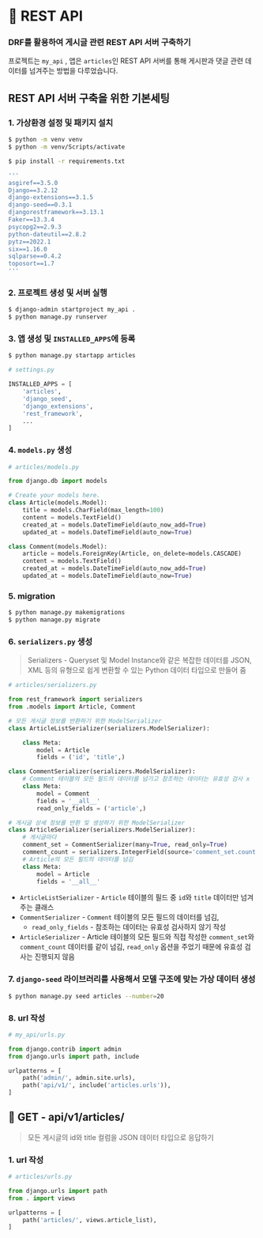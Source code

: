 # 🌱 REST API

### DRF를 활용하여 게시글 관련 REST API 서버 구축하기

</div>

프로젝트는 `my_api` , 앱은 `articles`인 REST API 서버를 통해 게시판과 댓글 관련 데이터를 넘겨주는 방법을 다루었습니다.



## REST API 서버 구축을 위한 기본세팅

### 1. 가상환경 설정 및 패키지 설치

```bash
$ python -m venv venv
$ python -m venv/Scripts/activate
```

```bash
$ pip install -r requirements.txt

'''
asgiref==3.5.0
Django==3.2.12
django-extensions==3.1.5
django-seed==0.3.1
djangorestframework==3.13.1
Faker==13.3.4
psycopg2==2.9.3
python-dateutil==2.8.2
pytz==2022.1
six==1.16.0
sqlparse==0.4.2
toposort==1.7
'''
```

### 2. 프로젝트 생성 및 서버 실행

```bash
$ django-admin startproject my_api .
$ python manage.py runserver
```

### 3. 앱 생성 및 `INSTALLED_APPS`에 등록

```BASH
$ python manage.py startapp articles
```

```python
# settings.py

INSTALLED_APPS = [
    'articles',
    'django_seed', 
    'django_extensions',
    'rest_framework',
    ...
]
```

### 4.  `models.py` 생성

```python
# articles/models.py

from django.db import models

# Create your models here.
class Article(models.Model):
    title = models.CharField(max_length=100)
    content = models.TextField()
    created_at = models.DateTimeField(auto_now_add=True)
    updated_at = models.DateTimeField(auto_now=True)

class Comment(models.Model):
    article = models.ForeignKey(Article, on_delete=models.CASCADE)
    content = models.TextField()
    created_at = models.DateTimeField(auto_now_add=True)
    updated_at = models.DateTimeField(auto_now=True)
```

### 5. migration

```bash
$ python manage.py makemigrations
$ python manage.py migrate
```

### 6. `serializers.py` 생성

> Serializers - Queryset 및 Model Instance와 같은 복잡한 데이터를 JSON, XML 등의 유형으로 쉽게 변환할 수 있는 Python 데이터 타입으로 만들어 줌

```python
# articles/serializers.py

from rest_framework import serializers
from .models import Article, Comment

# 모든 게시글 정보를 반환하기 위한 ModelSerializer
class ArticleListSerializer(serializers.ModelSerializer):

    class Meta:
        model = Article
        fields = ('id', 'title',)

class CommentSerializer(serializers.ModelSerializer):
	# Comment 테이블의 모든 필드의 데이터를 넘기고 참조하는 데이터는 유효성 검사 x
    class Meta:
        model = Comment
        fields = '__all__'
        read_only_fields = ('article',)

# 게시글 상세 정보를 반환 및 생성하기 위한 ModelSerializer
class ArticleSerializer(serializers.ModelSerializer):
    # 게시글마다
    comment_set = CommentSerializer(many=True, read_only=True)
    comment_count = serializers.IntegerField(source='comment_set.count', read_only=True)
	# Article의 모든 필드의 데이터를 넘김
    class Meta:
        model = Article
        fields = '__all__'
```

- `ArticleListSerializer` - `Article` 테이블의 필드 중 `id`와 `title`  데이터만 넘겨주는 클래스
- `CommentSerializer` - `Comment` 테이블의 모든 필드의 데이터를 넘김, 
  - `read_only_fields`  - 참조하는 데이터는 유효성 검사하지 않기 작성
- `ArticleSerializer` - Article 테이블의 모든 필드와 직접 작성한 `comment_set`와 `comment_count` 데이터를 같이 넘김, `read_only` 옵션을 주었기 때문에 유효성 검사는 진행되지 않음

### 7. `django-seed` 라이브러리를 사용해서 모델 구조에 맞는 가상 데이터 생성

```bash
$ python manage.py seed articles --number=20
```

### 8. url 작성

```python
# my_api/urls.py

from django.contrib import admin
from django.urls import path, include

urlpatterns = [
    path('admin/', admin.site.urls),
    path('api/v1/', include('articles.urls')),
]
```



## 🔗 GET - api/v1/articles/

> 모든 게시글의 id와 title 컬럼을 JSON 데이터 타입으로 응답하기

### 1. url 작성

```python
# articles/urls.py

from django.urls import path
from . import views

urlpatterns = [
    path('articles/', views.article_list),
]
```





